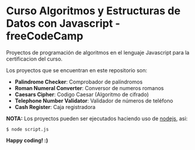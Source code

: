# Curso Algoritmos y Estructuras de Datos con Javascript - freeCodeCamp 

Proyectos de programación de algoritmos en el lenguaje Javascript para la certificacion del curso.

Los proyectos que se encuentran en este repositorio son:

* **Palindrome Checker**: Comprobador de palíndromos	
* **Roman Numeral Converter**: Conversor de numeros romanos
* **Caesars Cipher**: Codigo Caesar (Algoritmo de cifrado)
* **Telephone Number Validator**: Validador de números de teléfono
* **Cash Register**: Caja registradora


**NOTA:** Los proyectos pueden ser ejecutados haciendo uso de [nodejs](https://nodejs.org/en/), asi:

```
$ node script.js
```

**Happy coding! :)**
